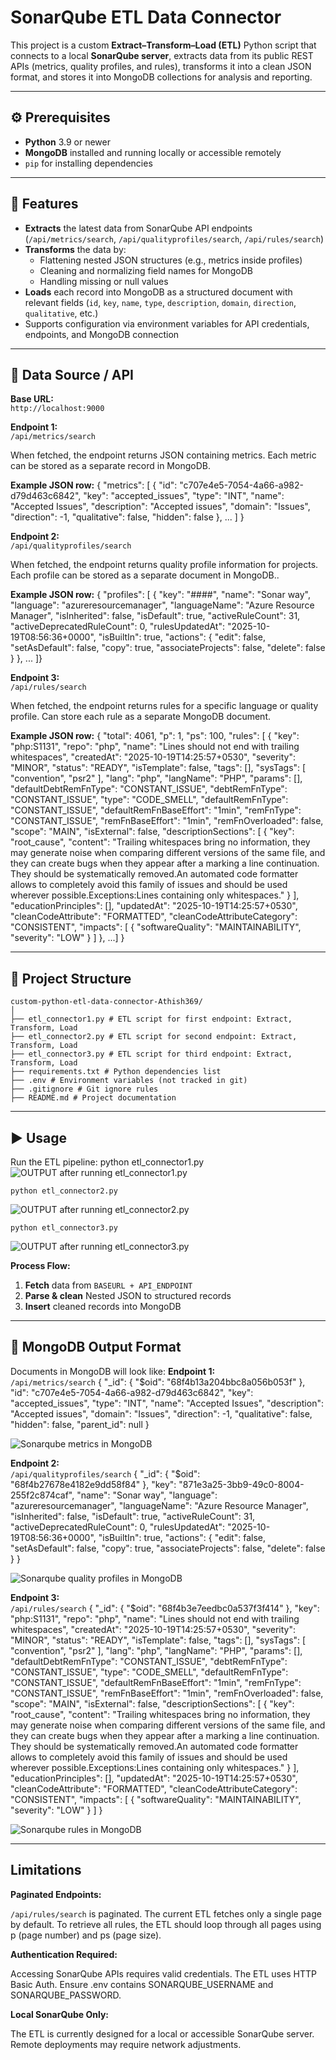 # SonarQube ETL Data Connector

This project is a custom **Extract–Transform–Load (ETL)** Python script that connects to a local **SonarQube server**, extracts data from its public REST APIs (metrics, quality profiles, and rules), transforms it into a clean JSON format, and stores it into MongoDB collections for analysis and reporting.

---

## ⚙️ Prerequisites

- **Python** 3.9 or newer
- **MongoDB** installed and running locally or accessible remotely
- `pip` for installing dependencies

---

## 📌 Features
- **Extracts** the latest data from SonarQube API endpoints (`/api/metrics/search`, `/api/qualityprofiles/search`, `/api/rules/search`)
- **Transforms** the data by:
  - Flattening nested JSON structures (e.g., metrics inside profiles)
  - Cleaning and normalizing field names for MongoDB
  - Handling missing or null values
- **Loads** each record into MongoDB as a structured document with relevant fields (`id`, `key`, `name`, `type`, `description`, `domain`, `direction`, `qualitative`, etc.)
- Supports configuration via environment variables for API credentials, endpoints, and MongoDB connection

---

## 🔌 Data Source / API

**Base URL:**  
`http://localhost:9000`

**Endpoint 1:**  
`/api/metrics/search`

When fetched, the endpoint returns JSON containing metrics. Each metric can be stored as a separate record in MongoDB.

**Example JSON row:**
{
    "metrics": [
        {
            "id": "c707e4e5-7054-4a66-a982-d79d463c6842",
            "key": "accepted_issues",
            "type": "INT",
            "name": "Accepted Issues",
            "description": "Accepted issues",
            "domain": "Issues",
            "direction": -1,
            "qualitative": false,
            "hidden": false
        }, ... ] }

**Endpoint 2:**  
`/api/qualityprofiles/search`

When fetched, the endpoint returns quality profile information for projects. Each profile can be stored as a separate document in MongoDB..

**Example JSON row:**
{
    "profiles": [
        {
            "key": "####",
            "name": "Sonar way",
            "language": "azureresourcemanager",
            "languageName": "Azure Resource Manager",
            "isInherited": false,
            "isDefault": true,
            "activeRuleCount": 31,
            "activeDeprecatedRuleCount": 0,
            "rulesUpdatedAt": "2025-10-19T08:56:36+0000",
            "isBuiltIn": true,
            "actions": {
                "edit": false,
                "setAsDefault": false,
                "copy": true,
                "associateProjects": false,
                "delete": false
            }
        }, ... ]}

**Endpoint 3:**  
`/api/rules/search`

When fetched, the endpoint returns rules for a specific language or quality profile. Can store each rule as a separate MongoDB document.

**Example JSON row:**
{
    "total": 4061,
    "p": 1,
    "ps": 100,
    "rules": [
    {
            "key": "php:S1131",
            "repo": "php",
            "name": "Lines should not end with trailing whitespaces",
            "createdAt": "2025-10-19T14:25:57+0530",
            "severity": "MINOR",
            "status": "READY",
            "isTemplate": false,
            "tags": [],
            "sysTags": [
                "convention",
                "psr2"
            ],
            "lang": "php",
            "langName": "PHP",
            "params": [],
            "defaultDebtRemFnType": "CONSTANT_ISSUE",
            "debtRemFnType": "CONSTANT_ISSUE",
            "type": "CODE_SMELL",
            "defaultRemFnType": "CONSTANT_ISSUE",
            "defaultRemFnBaseEffort": "1min",
            "remFnType": "CONSTANT_ISSUE",
            "remFnBaseEffort": "1min",
            "remFnOverloaded": false,
            "scope": "MAIN",
            "isExternal": false,
            "descriptionSections": [
                {
                    "key": "root_cause",
                    "content": "Trailing whitespaces bring no information, they may generate noise when comparing different versions of the same file, and they can create bugs when they appear after a marking a line continuation. They should be systematically removed.An automated code formatter allows to completely avoid this family of issues and should be used wherever possible.Exceptions:Lines containing only whitespaces."
                }
            ],
            "educationPrinciples": [],
            "updatedAt": "2025-10-19T14:25:57+0530",
            "cleanCodeAttribute": "FORMATTED",
            "cleanCodeAttributeCategory": "CONSISTENT",
            "impacts": [
                {
                    "softwareQuality": "MAINTAINABILITY",
                    "severity": "LOW"
                }
            ]
        }, ...] }

---

## 📂 Project Structure

    custom-python-etl-data-connector-Athish369/
    │
    ├── etl_connector1.py # ETL script for first endpoint: Extract, Transform, Load
    ├── etl_connector2.py # ETL script for second endpoint: Extract, Transform, Load
    ├── etl_connector3.py # ETL script for third endpoint: Extract, Transform, Load
    ├── requirements.txt # Python dependencies list
    ├── .env # Environment variables (not tracked in git)
    ├── .gitignore # Git ignore rules
    ├── README.md # Project documentation

---

## ▶️ Usage

Run the ETL pipeline:
    python etl_connector1.py
![OUTPUT after running etl_connector1.py](images/SQ_etl1.png)

    python etl_connector2.py
![OUTPUT after running etl_connector2.py](images/SQ_etl2.png)
    
    python etl_connector3.py
![OUTPUT after running etl_connector3.py](images/SQ_etl3.png)



**Process Flow:**
1. **Fetch** data from `BASEURL + API_ENDPOINT`
2. **Parse & clean** Nested JSON to structured records
3. **Insert** cleaned records into MongoDB

---

## 📂 MongoDB Output Format

Documents in MongoDB will look like:
**Endpoint 1:**  
`/api/metrics/search`
{
  "_id": {
    "$oid": "68f4b13a204bbc8a056b053f"
  },
  "id": "c707e4e5-7054-4a66-a982-d79d463c6842",
  "key": "accepted_issues",
  "type": "INT",
  "name": "Accepted Issues",
  "description": "Accepted issues",
  "domain": "Issues",
  "direction": -1,
  "qualitative": false,
  "hidden": false,
  "parent_id": null
}

![Sonarqube metrics in MongoDB](images/SQ_Metrics_Mongo.png)

**Endpoint 2:**  
`/api/qualityprofiles/search`
{
  "_id": {
    "$oid": "68f4b27678e4182e9dd58f84"
  },
  "key": "871e3a25-3bb9-49c0-8004-255f2c874caf",
  "name": "Sonar way",
  "language": "azureresourcemanager",
  "languageName": "Azure Resource Manager",
  "isInherited": false,
  "isDefault": true,
  "activeRuleCount": 31,
  "activeDeprecatedRuleCount": 0,
  "rulesUpdatedAt": "2025-10-19T08:56:36+0000",
  "isBuiltIn": true,
  "actions": {
    "edit": false,
    "setAsDefault": false,
    "copy": true,
    "associateProjects": false,
    "delete": false
  }
}

![Sonarqube quality profiles in MongoDB](images/SQ_QualityProfiles_Mongo.png)

**Endpoint 3:**  
`/api/rules/search`
{
  "_id": {
    "$oid": "68f4b3e7eedbc0a537f3f414"
  },
  "key": "php:S1131",
  "repo": "php",
  "name": "Lines should not end with trailing whitespaces",
  "createdAt": "2025-10-19T14:25:57+0530",
  "severity": "MINOR",
  "status": "READY",
  "isTemplate": false,
  "tags": [],
  "sysTags": [
    "convention",
    "psr2"
  ],
  "lang": "php",
  "langName": "PHP",
  "params": [],
  "defaultDebtRemFnType": "CONSTANT_ISSUE",
  "debtRemFnType": "CONSTANT_ISSUE",
  "type": "CODE_SMELL",
  "defaultRemFnType": "CONSTANT_ISSUE",
  "defaultRemFnBaseEffort": "1min",
  "remFnType": "CONSTANT_ISSUE",
  "remFnBaseEffort": "1min",
  "remFnOverloaded": false,
  "scope": "MAIN",
  "isExternal": false,
  "descriptionSections": [
    {
      "key": "root_cause",
      "content": "Trailing whitespaces bring no information, they may generate noise when comparing different versions of the same file, and they can create bugs when they appear after a marking a line continuation. They should be systematically removed.An automated code formatter allows to completely avoid this family of issues and should be used wherever possible.Exceptions:Lines containing only whitespaces."
    }
  ],
  "educationPrinciples": [],
  "updatedAt": "2025-10-19T14:25:57+0530",
  "cleanCodeAttribute": "FORMATTED",
  "cleanCodeAttributeCategory": "CONSISTENT",
  "impacts": [
    {
      "softwareQuality": "MAINTAINABILITY",
      "severity": "LOW"
    }
  ]
}

![Sonarqube rules in MongoDB](images/SQ_Rules_Mongo.png)

---

## Limitations

**Paginated Endpoints:**

`/api/rules/search` is paginated. The current ETL fetches only a single page by default. To retrieve all rules, the ETL should loop through all pages using p (page number) and ps (page size).

**Authentication Required:**

Accessing SonarQube APIs requires valid credentials. The ETL uses HTTP Basic Auth. Ensure .env contains SONARQUBE_USERNAME and SONARQUBE_PASSWORD.

**Local SonarQube Only:**

The ETL is currently designed for a local or accessible SonarQube server. Remote deployments may require network adjustments.
